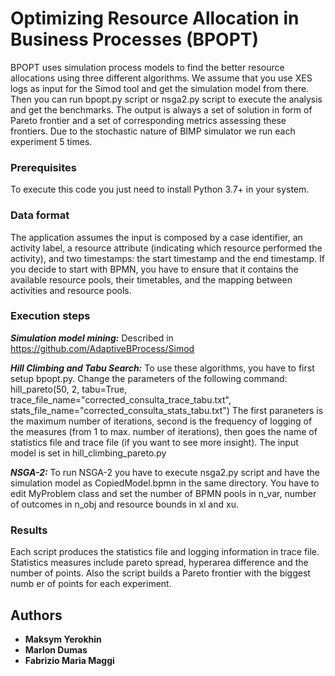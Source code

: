 # Optimizing Resource Allocation in Business Processes (BPOPT)

BPOPT uses simulation process models to find the better resource allocations using three different algorithms.
We assume that you use XES logs as input for the Simod tool and get the simulation model from there.
Then you can run bpopt.py script or nsga2.py script to execute the analysis and get the benchmarks.
The output is always a set of solution in form of Pareto frontier and a set of corresponding metrics
assessing these frontiers. Due to the stochastic nature of BIMP simulator we run each experiment 5 times.

### Prerequisites

To execute this code you just need to install Python 3.7+ in your system.

### Data format
 
The application assumes the input is composed by a case identifier, an activity label, a resource attribute (indicating which resource performed the activity), and two timestamps: the start timestamp and the end timestamp. 
If you decide to start with BPMN, you have to ensure that it contains the available resource pools, their timetables, and the mapping between activities and resource pools.

### Execution steps

***Simulation model mining:*** 
Described in https://github.com/AdaptiveBProcess/Simod

***Hill Climbing and Tabu Search:***
To use these algorithms, you have to first setup bpopt.py.
Change the parameters of the following command:
hill_pareto(50, 2, tabu=True, trace_file_name="corrected_consulta_trace_tabu.txt", stats_file_name="corrected_consulta_stats_tabu.txt")
The first paraneters is the maximum number of iterations, second is the frequency of logging of the measures (from 1 to max. number of iterations),
then goes the name of statistics file and trace file (if you want to see more insight).
The input model is set in hill_climbing_pareto.py

***NSGA-2:***
To run NSGA-2 you have to execute nsga2.py script and have the simulation model as CopiedModel.bpmn in the same directory.
You have to edit MyProblem class and set the number of BPMN pools in n_var, number of outcomes in n_obj and resource bounds
in xl and xu.

### Results
Each script produces the statistics file and logging information in trace file.
Statistics measures include pareto spread, hyperarea difference and the number of points. 
Also the script builds a Pareto frontier with the biggest numb er of points for each experiment.

## Authors

* **Maksym Yerokhin**
* **Marlon Dumas**
* **Fabrizio Maria Maggi**
